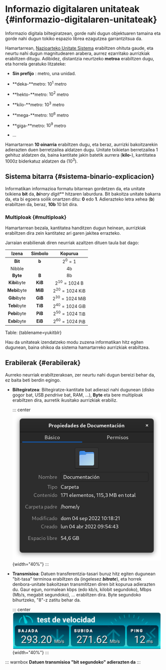 

# Informazio digitalaren unitateak {#informazio-digitalaren-unitateak}

Informazio digitala biltegiratzean, gorde nahi dugun objektuaren tamaina eta gorde nahi dugun tokiko espazio librea ezagutzea garrantzitsua da.

Hamartarrean, [Nazioarteko Unitate Sistema](https://eu.wikipedia.org/wiki/Nazioarteko_Unitate_Sistema) erabiltzen ohituta gaude, eta neurtu nahi dugun magnitudearen arabera, aurrez ezarritako aurrizkiak erabiltzen ditugu. Adibidez, distantzia neurtzeko **metroa** erabiltzen dugu, eta horrela geratuko litzateke:


-   **Sin prefijo** : metro, una unidad.

-   **deka-**metro: $10^1$ metro

-   **hekto-**metro: $10^2$ metro

-   **kilo-**metro: $10^3$ metro

-   **mega-**metro: $10^6$ metro

-   **giga-**metro: $10^9$ metro

-   \...


Hamartarrean **10 oinarria** erabiltzen dugu, eta beraz, aurrizki bakoitzarekin adierazten duen berretzailea aldatzen dugu. Unitate txikietan berretzailea 1 gehituz aldatzen da, baina kantitate jakin batetik aurrera (**kilo-**), kantitatea 1000z biderkatuz aldatzen da ($10^3$).

## Sistema bitarra {#sistema-binario-explicacion}

Informatikan informazioa formatu bitarrean gordetzen da, eta unitate txikiena **bit** da, ***bi**nary digi**t*** hitzaren laburdura. Bit bakoitza unitate bakarra da, eta bi egoera soilik onartzen ditu: **0** edo **1**. Adierazteko letra xehea (**b**) erabiltzen da, beraz, **10b** 10 bit dira.

### Multiploak {#multiploak}

Hamartarrean bezala, kantitatea handitzen dugun heinean, aurrizkiak erabiltzen dira zein kantitatez ari garen jakitea errazteko.

Jarraian erabilienak diren neurriak azaltzen dituen taula bat dago:

|    Izena     | Simbolo |     Kopurua       |
| :----------: | :-----: | :---------------: |
|   **Bit**    |  **b**  |      $2^0=1$      |
|    Nibble    |         |        4b         |
|   **Byte**   |  **B**  |        8b         |
| **Kibi**byte | **KiB** |  $2^{10}=1024$ B  |
| **Mebi**byte | **MiB** | $2^{20}=1024$ KiB |
| **Gibi**byte | **GiB** | $2^{30}=1024$ MiB |
| **Tebi**byte | **TiB** | $2^{40}=1024$ GiB |
| **Pebi**byte | **PiB** | $2^{50}=1024$ TiB |
| **Exbi**byte | **EiB** | $2^{60}=1024$ PiB |

Table: {tablename=yukitblr}


Hau da unitateak izendatzeko modu zuzena informatikan hitz egiten dugunean, baina ohikoa da sistema hamartarreko aurrizkiak erabiltzea.

## Erabilerak {#erabilerak}

Aurreko neurriak erabiltzerakoan, zer neurtu nahi dugun bereizi behar da, ez baita beti berdin egingo.

-   **Biltegiratzea**: Biltegiratze-kantitate bat adierazi nahi dugunean (disko gogor bat, USB *pendrive* bat, RAM, \...), **Byte** eta bere multiploak erabiltzen dira, aurretik ikusitako aurrizkiak erabiliz.

    ::: center
    ![](img/temas_comunes/unidades_informacion/hdd.png){width="40%"}
    :::

-   **Transmisioa**: Datuen transferentzia-tasari buruz hitz egiten dugunean "bit-tasa" terminoa erabiltzen da (ingelesez ***bitrate***), eta horrek denbora-unitate bakoitzean transmititzen diren bit kopurua adierazten du. Gaur egun, normalean kbps (edo kb/s, kilobit segundoko), Mbps (Mb/s, megabit segundoko), \... erabiltzen dira. Byte segundoko bihurtzeko, "8"-z zatitu behar da.

    ::: center
    ![](img/temas_comunes/unidades_informacion/bitrate.png){width="40%"}
    :::

::: warnbox
**Datuen transmisioa "bit segundoko" adierazten da**
:::
